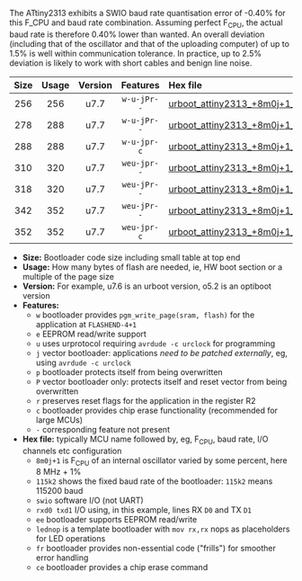 The ATtiny2313 exhibits a SWIO baud rate quantisation error of -0.40% for this F_CPU and baud rate combination. Assuming perfect F<sub>CPU</sub>, the actual baud rate is therefore 0.40% lower than wanted. An overall deviation (including that of the oscillator and that of the uploading computer) of up to 1.5% is well within communication tolerance. In practice, up to 2.5% deviation is likely to work with short cables and benign line noise.

|Size|Usage|Version|Features|Hex file|
|:-:|:-:|:-:|:-:|:--|
|256|256|u7.7|`w-u-jPr--`|[urboot_attiny2313_+8m0j+1_+++9k6_swio_rxd0_txd1_lednop.hex](https://raw.githubusercontent.com/stefanrueger/urboot.hex/main/mcus/attiny2313/internal_oscillator/fcpu_+8m0j+1/br_+++9k6/urboot_attiny2313_+8m0j+1_+++9k6_swio_rxd0_txd1_lednop.hex)|
|278|288|u7.7|`w-u-jPr--`|[urboot_attiny2313_+8m0j+1_+++9k6_swio_rxd0_txd1_lednop_fr.hex](https://raw.githubusercontent.com/stefanrueger/urboot.hex/main/mcus/attiny2313/internal_oscillator/fcpu_+8m0j+1/br_+++9k6/urboot_attiny2313_+8m0j+1_+++9k6_swio_rxd0_txd1_lednop_fr.hex)|
|288|288|u7.7|`w-u-jpr-c`|[urboot_attiny2313_+8m0j+1_+++9k6_swio_rxd0_txd1_lednop_fr_ce.hex](https://raw.githubusercontent.com/stefanrueger/urboot.hex/main/mcus/attiny2313/internal_oscillator/fcpu_+8m0j+1/br_+++9k6/urboot_attiny2313_+8m0j+1_+++9k6_swio_rxd0_txd1_lednop_fr_ce.hex)|
|310|320|u7.7|`weu-jpr--`|[urboot_attiny2313_+8m0j+1_+++9k6_swio_rxd0_txd1_ee_lednop.hex](https://raw.githubusercontent.com/stefanrueger/urboot.hex/main/mcus/attiny2313/internal_oscillator/fcpu_+8m0j+1/br_+++9k6/urboot_attiny2313_+8m0j+1_+++9k6_swio_rxd0_txd1_ee_lednop.hex)|
|318|320|u7.7|`weu-jPr--`|[urboot_attiny2313_+8m0j+1_+++9k6_swio_rxd0_txd1_ee.hex](https://raw.githubusercontent.com/stefanrueger/urboot.hex/main/mcus/attiny2313/internal_oscillator/fcpu_+8m0j+1/br_+++9k6/urboot_attiny2313_+8m0j+1_+++9k6_swio_rxd0_txd1_ee.hex)|
|342|352|u7.7|`weu-jPr--`|[urboot_attiny2313_+8m0j+1_+++9k6_swio_rxd0_txd1_ee_lednop_fr.hex](https://raw.githubusercontent.com/stefanrueger/urboot.hex/main/mcus/attiny2313/internal_oscillator/fcpu_+8m0j+1/br_+++9k6/urboot_attiny2313_+8m0j+1_+++9k6_swio_rxd0_txd1_ee_lednop_fr.hex)|
|352|352|u7.7|`weu-jpr-c`|[urboot_attiny2313_+8m0j+1_+++9k6_swio_rxd0_txd1_ee_lednop_fr_ce.hex](https://raw.githubusercontent.com/stefanrueger/urboot.hex/main/mcus/attiny2313/internal_oscillator/fcpu_+8m0j+1/br_+++9k6/urboot_attiny2313_+8m0j+1_+++9k6_swio_rxd0_txd1_ee_lednop_fr_ce.hex)|

- **Size:** Bootloader code size including small table at top end
- **Usage:** How many bytes of flash are needed, ie, HW boot section or a multiple of the page size
- **Version:** For example, u7.6 is an urboot version, o5.2 is an optiboot version
- **Features:**
  + `w` bootloader provides `pgm_write_page(sram, flash)` for the application at `FLASHEND-4+1`
  + `e` EEPROM read/write support
  + `u` uses urprotocol requiring `avrdude -c urclock` for programming
  + `j` vector bootloader: applications *need to be patched externally*, eg, using `avrdude -c urclock`
  + `p` bootloader protects itself from being overwritten
  + `P` vector bootloader only: protects itself and reset vector from being overwritten
  + `r` preserves reset flags for the application in the register R2
  + `c` bootloader provides chip erase functionality (recommended for large MCUs)
  + `-` corresponding feature not present
- **Hex file:** typically MCU name followed by, eg, F<sub>CPU</sub>, baud rate, I/O channels etc configuration
  + `8m0j+1` is F<sub>CPU</sub> of an internal oscillator varied by some percent, here 8 MHz + 1%
  + `115k2` shows the fixed baud rate of the bootloader: `115k2` means 115200 baud
  + `swio` software I/O (not UART)
  + `rxd0 txd1` I/O using, in this example, lines RX `D0` and TX `D1`
  + `ee` bootloader supports EEPROM read/write
  + `lednop` is a template bootloader with `mov rx,rx` nops as placeholders for LED operations
  + `fr` bootloader provides non-essential code ("frills") for smoother error handling
  + `ce` bootloader provides a chip erase command
